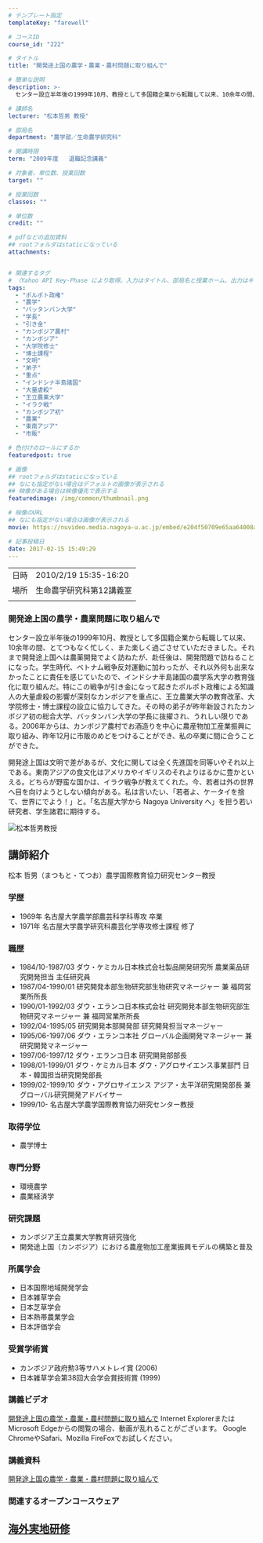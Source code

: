 ```yaml
---
# テンプレート指定
templateKey: "farewell"

# コースID
course_id: "222"

# タイトル
title: "開発途上国の農学・農業・農村問題に取り組んで"

# 簡単な説明
description: >-
  センター設立半年後の1999年10月、教授として多国籍企業から転職して以来、10余年の間、とてつもなく忙しく、また楽しく過ごさせていただきました。それまで開発途上国へは農薬開発でよく訪ねたが、赴任後は、開発問題で訪ねることになった。学生時代、ベトナム戦争反対運動に加わったが、それ以外何も出来なかったことに責任を感じていたので、インドシナ半島諸国の農学系大学の教育強化に取り組んだ。特にこの戦争が ....

# 講師名
lecturer: "松本哲男 教授"

# 部局名
department: "農学部／生命農学研究科"

# 開講時限
term: "2009年度	退職記念講義"

# 対象者、単位数、授業回数
target: ""

# 授業回数
classes: ""

# 単位数
credit: ""

# pdfなどの追加資料
## rootフォルダはstaticになっている
attachments:


# 関連するタグ
# （Yahoo API Key-Phase により取得。入力はタイトル、部局名と授業ホーム、出力はキーフレーズ（tags））
tags:
  - "ポルポト政権"
  - "農学"
  - "バッタンバン大学"
  - "学長"
  - "引き金"
  - "カンボジア農村"
  - "カンボジア"
  - "大学院修士"
  - "博士課程"
  - "文明"
  - "弟子"
  - "重点"
  - "インドシナ半島諸国"
  - "大量虐殺"
  - "王立農業大学"
  - "イラク戦"
  - "カンボジア初"
  - "農業"
  - "東南アジア"
  - "市販"

# 色付けのロールにするか
featuredpost: true

# 画像
## rootフォルダはstaticになっている
## なにも指定がない場合はデフォルトの画像が表示される
## 映像がある場合は映像優先で表示する
featuredimage: /img/common/thumbnail.png

# 映像のURL
## なにも指定がない場合は画像が表示される
movie: https://nuvideo.media.nagoya-u.ac.jp/embed/e204f50709e65aa64008ac2c729a58d3135030dd

# 記事投稿日
date: 2017-02-15 15:49:29
---
```


|   |   |
|---|---|
| 日時 | 2010/2/19  15:35-16:20 |
| 場所 | 生命農学研究科第12講義室 |
|   |   |


### 開発途上国の農学・農業問題に取り組んで

センター設立半年後の1999年10月、教授として多国籍企業から転職して以来、10余年の間、とてつもなく忙しく、また楽しく過ごさせていただきました。それまで開発途上国へは農薬開発でよく訪ねたが、赴任後は、開発問題で訪ねることになった。学生時代、ベトナム戦争反対運動に加わったが、それ以外何も出来なかったことに責任を感じていたので、インドシナ半島諸国の農学系大学の教育強化に取り組んだ。特にこの戦争が引き金になって起きたポルポト政権による知識人の大量虐殺の影響が深刻なカンボジアを重点に、王立農業大学の教育改革、大学院修士・博士課程の設立に協力してきた。その時の弟子が昨年新設されたカンボジア初の総合大学、バッタンバン大学の学長に抜擢され、うれしい限りである。2006年からは、カンボジア農村でお酒造りを中心に農産物加工産業振興に取り組み、昨年12月に市販のめどをつけることができ、私の卒業に間に合うことができた。

開発途上国は文明で差があるが、文化に関しては全く先進国を同等いやそれ以上である。東南アジアの食文化はアメリカやイギリスのそれよりはるかに豊かといえる。どちらが野蛮な国かは、イラク戦争が教えてくれた。今、若者は外の世界へ目を向けようとしない傾向がある。私は言いたい、「若者よ、ケータイを捨て、世界にでよう！」と。「名古屋大学から Nagoya University へ」を担う若い研究者、学生諸君に期待する。


![松本哲男教授](https://ocw.nagoya-u.jp/files/222/s_tmatsumoto.jpg) 
## 講師紹介

松本 哲男（まつもと・てつお）農学国際教育協力研究センター教授

### 学歴

* 1969年 名古屋大学農学部農芸科学科専攻 卒業
* 1971年 名古屋大学農学研究科農芸化学専攻修士課程 修了

### 職歴

* 1984/10-1987/03 ダウ・ケミカル日本株式会社製品開発研究所 農業薬品研究開発担当 主任研究員
* 1987/04-1990/01 研究開発本部生物研究部生物研究マネージャー 兼 福岡営業所所長
* 1990/01-1992/03 ダウ・エランコ日本株式会社 研究開発本部生物研究部生物研究マネージャー 兼 福岡営業所所長
* 1992/04-1995/05 研究開発本部開発部 研究開発担当マネージャー
* 1995/06-1997/06 ダウ・エランコ本社 グローバル企画開発マネージャー 兼 研究開発マネージャー
* 1997/06-1997/12 ダウ・エランコ日本 研究開発部部長
* 1998/01-1999/01 ダウ・ケミカル日本 ダウ・アグロサイエンス事業部門 日本・韓国担当研究開発部長
* 1999/02-1999/10 ダウ・アグロサイエンス アジア・太平洋研究開発部長 兼 グローバル研究開発アドバイサー
* 1999/10- 名古屋大学農学国際教育協力研究センター教授

### 取得学位

* 農学博士

### 専門分野

* 環境農学
* 農業経済学

### 研究課題

* カンボジア王立農業大学教育研究強化
* 開発途上国（カンボジア）における農産物加工産業振興モデルの構築と普及

### 所属学会

* 日本国際地域開発学会
* 日本雑草学会
* 日本芝草学会
* 日本熱帯農業学会
* 日本評価学会

### 受賞学術賞

* カンボジア政府勲3等サハメトレイ賞 (2006)
* 日本雑草学会第38回大会学会賞技術賞 (1999)


### 講義ビデオ

<a href="https://nuvideo.media.nagoya-u.ac.jp/embed/583c1e724b9a7f4228e4425f99cd68e9f3f0940a" target="blank">開発途上国の農学・農業・農村問題に取り組んで</a>
Internet ExplorerまたはMicrosoft Edgeからの閲覧の場合、動画が乱れることがございます。
Google ChromeやSafari、Mozilla FireFoxでお試しください。

### 講義資料

[開発途上国の農学・農業・農村問題に取り組んで](https://ocw.nagoya-u.jp/files/222/ppt_matsumoto.pdf) 

### 関連するオープンコースウェア

[海外実地研修](./index.php?lang=ja&mode=c&id=154&page_type=index)
-----